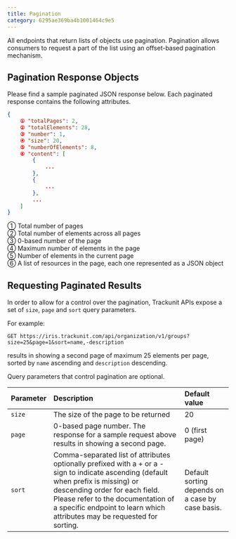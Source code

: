 ```yaml
---
title: Pagination
category: 6295ae369ba4b1001464c9e5
---
```

All endpoints that return lists of objects use pagination. Pagination allows consumers to request a part of the list using an offset-based pagination mechanism.

## Pagination Response Objects

Please find a sample paginated JSON response below. Each paginated response contains the following attributes.

```json
{
    ① "totalPages": 2,
    ② "totalElements": 28,
    ③ "number": 1,
    ④ "size": 20,
    ⑤ "numberOfElements": 8,
    ⑥ "content": [
        {
            ...
        },
        {
            ...
        },
        ...
    ]
}
```

 ① Total number of pages  
 ② Total number of elements across all pages  
 ③ 0-based number of the page  
 ④ Maximum number of elements in the page  
 ⑤ Number of elements in the current page  
 ⑥ A list of resources in the page, each one represented as a JSON object

## Requesting Paginated Results

In order to allow for a control over the pagination, Trackunit APIs expose a set of `size`, `page` and `sort` query parameters.

For example:

```
GET https://iris.trackunit.com/api/organization/v1/groups?size=25&page=1&sort=name,-description
```

results in showing a second page of maximum 25 elements per page, sorted by `name` ascending and `description` descending.

Query parameters that control pagination are optional.

| Parameter | Description | Default value |
| :-- | :-- | :-- |
| `size` | The size of the page to be returned | 20 |
| `page` | 0-based page number. The response for a sample request above results in showing a second page. | 0 (first page) |
| `sort` | Comma-separated list of attributes optionally prefixed with a + or a - sign to indicate ascending (default when prefix is missing) or descending order for each field. Please refer to the documentation of a specific endpoint to learn which attributes may be requested for sorting. | Default sorting depends on a case by case basis. |